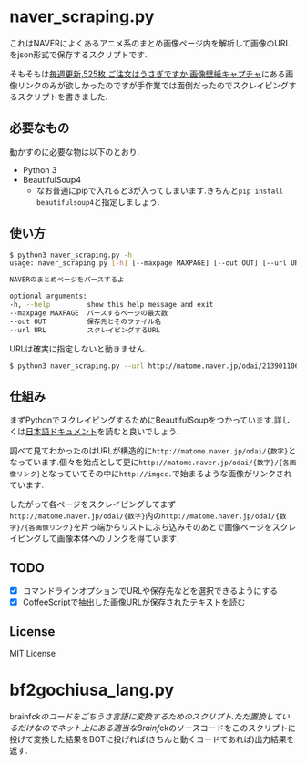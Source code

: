 # naver_scraping.py
これはNAVERによくあるアニメ系のまとめ画像ページ内を解析して画像のURLをjson形式で保存するスクリプトです.

そもそもは[毎週更新,525枚 ご注文はうさぎですか 画像壁紙キャプチャ](http://matome.naver.jp/odai/2139011062397372501)にある画像リンクのみが欲しかったのですが手作業では面倒だったのでスクレイピングするスクリプトを書きました.

## 必要なもの
動かすのに必要な物は以下のとおり.

* Python 3
* BeautifulSoup4
    * なお普通にpipで入れると3が入ってしまいます.きちんと`pip install beautifulsoup4`と指定しましょう.
## 使い方

```bash
$ python3 naver_scraping.py -h
usage: naver_scraping.py [-h] [--maxpage MAXPAGE] [--out OUT] [--url URL]

NAVERのまとめページをパースするよ

optional arguments:
-h, --help         show this help message and exit
--maxpage MAXPAGE  パースするページの最大数
--out OUT          保存先とそのファイル名
--url URL          スクレイピングするURL
```

URLは確実に指定しないと動きません.

```bash
$ python3 naver_scraping.py --url http://matome.naver.jp/odai/2139011062397372501/
```

## 仕組み
まずPythonでスクレイピングするためにBeautifulSoupをつかっています.詳しくは[日本語ドキュメント](http://kondou.com/BS4/)を読むと良いでしょう.

調べて見てわかったのはURLが構造的に`http://matome.naver.jp/odai/{数字}`となっています.個々を始点として更に`http://matome.naver.jp/odai/{数字}/{各画像リンク}`となっていてその中に`http://imgcc.`で始まるような画像がリンクされています.

したがって各ページをスクレイピングしてまず`http://matome.naver.jp/odai/{数字}`内の`http://matome.naver.jp/odai/{数字}/{各画像リンク}`を片っ端からリストにぶち込みそのあとで画像ページをスクレイピングして画像本体へのリンクを得ています.


## TODO
* [x] コマンドラインオプションでURLや保存先などを選択できるようにする
* [x] CoffeeScriptで抽出した画像URLが保存されたテキストを読む

## License
MIT License

# bf2gochiusa_lang.py
brainf*ckのコードをごちうさ言語に変換するためのスクリプト.ただ置換しているだけなのでネット上にある適当なBrainf*ckのソースコードをこのスクリプトに投げて変換した結果をBOTに投げれば(きちんと動くコードであれば)出力結果を返す.
